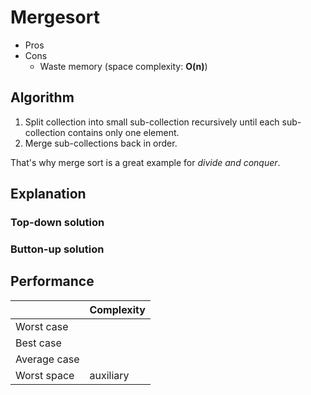 # Mergesort

- Pros
- Cons
  - Waste memory (space complexity: **O(n)**)

## Algorithm

1. Split collection into small sub-collection recursively until each sub-collection contains only one element.
2. Merge sub-collections back in order.

That's why merge sort is a great example for _divide and conquer_.

## Explanation

### Top-down solution

### Button-up solution

## Performance

|              | Complexity |
| :----------- | :--------- |
| Worst case   |            |
| Best case    |            |
| Average case |            |
| Worst space  |  auxiliary |

